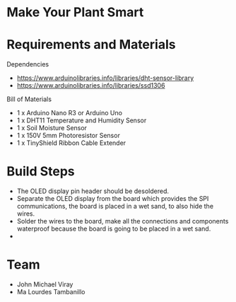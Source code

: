 Make Your Plant Smart
=========
Requirements and Materials
=========
Dependencies
* https://www.arduinolibraries.info/libraries/dht-sensor-library
* https://www.arduinolibraries.info/libraries/ssd1306

Bill of Materials
* 1 x Arduino Nano R3 or Arduino Uno
* 1 x DHT11 Temperature and Humidity Sensor
* 1 x Soil Moisture Sensor
* 1 x 150V 5mm Photoresistor Sensor
* 1 x TinyShield Ribbon Cable Extender

Build Steps
========
* The OLED display pin header should be desoldered.
* Separate the OLED display from the board which provides the SPI communications, the board is placed in a wet sand, to also hide the wires.
*  Solder the wires to the board, make all the connections and components waterproof because the board is going to be placed in a wet sand.
* 
Team
========
* John Michael Viray
* Ma Lourdes Tambanillo

